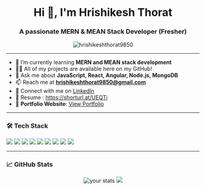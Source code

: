 <h1 align="center">Hi 👋, I'm Hrishikesh Thorat</h1>
<h3 align="center">A passionate MERN & MEAN Stack Developer (Fresher)</h3>

<p align="center">
  <img src="https://komarev.com/ghpvc/?username=hrishikeshthorat9850&label=Profile%20views&color=0e75b6&style=flat" alt="hrishikeshthorat9850" />
</p>

---

- 🌱 I’m currently learning **MERN and MEAN stack development**
- 🧑‍💻 All of my projects are available here on my GitHub!
- 💬 Ask me about **JavaScript, React, Angular, Node.js, MongoDB**
- 📫 Reach me at **hrishikeshthorat9850@gmail.com**
- 🔗 Connect with me on [LinkedIn](https://www.linkedin.com/in/hrishithorat/)
- 📄 Resume : https://shorturl.at/UEQTi
- 🔗 **Portfolio Website**: [View Portfolio](https://hrishikeshthorat9850.github.io/my-portfolio/)


---

### 🛠️ Tech Stack
<p>
  <img src="https://img.shields.io/badge/HTML5-E34F26?logo=html5&logoColor=white" />
  <img src="https://img.shields.io/badge/CSS3-1572B6?logo=css3&logoColor=white" />
  <img src="https://img.shields.io/badge/JavaScript-F7DF1E?logo=javascript&logoColor=000" />
  <img src="https://img.shields.io/badge/React-20232A?logo=react&logoColor=61DAFB" />
  <img src="https://img.shields.io/badge/Angular-DD0031?logo=angular&logoColor=white" />
  <img src="https://img.shields.io/badge/Node.js-339933?logo=nodedotjs&logoColor=white" />
  <img src="https://img.shields.io/badge/Express.js-000000?logo=express&logoColor=white" />
  <img src="https://img.shields.io/badge/MongoDB-47A248?logo=mongodb&logoColor=white" />
  <img src="https://img.shields.io/badge/Git-F05032?logo=git&logoColor=white" />
</p>


---

### 📈 GitHub Stats
<p align="center">
  <img src="https://github-readme-stats.vercel.app/api?username=hrishikeshthorat9850&show_icons=true&theme=radical" alt="your stats" />
  <img src="https://github-readme-stats.vercel.app/api/top-langs/?username=hrishikeshthorat9850&layout=compact&theme=radical" />
</p>
